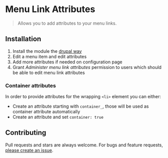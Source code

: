 # Menu Link Attributes

> Allows you to add attributes to your menu links.

## Installation

1. Install the module the [drupal way](https://www.drupal.org/documentation/install/modules-themes/modules-8)
2. Edit a menu item and edit attributes
3. Add more attributes if needed on configuration page
4. Grant *Administer menu link attributes* permission to users which should be able to edit menu link attributes

### Container attributes

In order to provide attributes for the wrapping `<li>` element you can either:

* Create an attribute starting with `container_`, those will be used as container attribute automatically
* Create an attribute and set `container: true`

## Contributing

Pull requests and stars are always welcome. For bugs and feature requests, [please create an issue](https://github.com/yannickoo/menu_link_attributes/issues/new).
